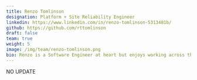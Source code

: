 ```yaml
---
title: Renzo Tomlinson
designation: Platform + Site Reliability Engineer
linkedin: https://www.linkedin.com/in/renzo-tomlinson-5313481b/
github: https://github.com/rttomlinson
draft: false
team: true
weight: 5
image: /img/team/renzo-tomlinson.png
bio: Renzo is a Software Engineer at heart but enjoys working across the entire stack. Whether it's deployment automation, building infrastructure or writing tests, he's always ready to lend a hand. Outside of Masterpoint, you'll find him practicing guitar or riding his bike.
---
```

NO UPDATE
